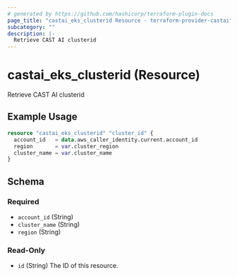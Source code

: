 ```yaml
---
# generated by https://github.com/hashicorp/terraform-plugin-docs
page_title: "castai_eks_clusterid Resource - terraform-provider-castai"
subcategory: ""
description: |-
  Retrieve CAST AI clusterid
---
```


# castai_eks_clusterid (Resource)

Retrieve CAST AI clusterid

## Example Usage

```terraform
resource "castai_eks_clusterid" "cluster_id" {
  account_id   = data.aws_caller_identity.current.account_id
  region       = var.cluster_region
  cluster_name = var.cluster_name
}
```

<!-- schema generated by tfplugindocs -->
## Schema

### Required

- `account_id` (String)
- `cluster_name` (String)
- `region` (String)

### Read-Only

- `id` (String) The ID of this resource.


